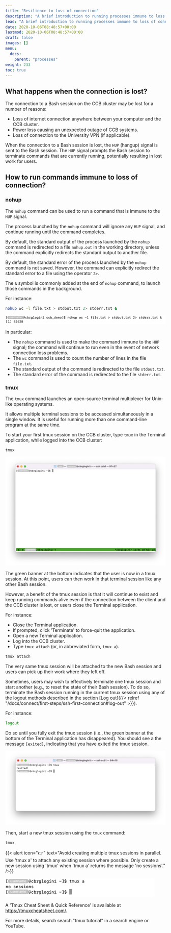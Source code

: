 ```yaml
---
title: "Resilience to loss of connection"
description: "A brief introduction to running processes immune to loss of connection."
lead: "A brief introduction to running processes immune to loss of connection."
date: 2020-10-06T08:48:57+00:00
lastmod: 2020-10-06T08:48:57+00:00
draft: false
images: []
menu:
  docs:
    parent: "processes"
weight: 233
toc: true
---
```


## What happens when the connection is lost?

The connection to a Bash session on the CCB cluster may be lost for a number
of reasons:

- Loss of internet connection anywhere between your computer and the CCB cluster.
- Power loss causing an unexpected outage of CCB systems.
- Loss of connection to the University VPN (if applicable).

When the connection to a Bash session is lost, the `HUP` (hangup) signal is sent
to the Bash session.
The `HUP` signal prompts the Bash session to terminate commands that are currently
running, potentially resulting in lost work for users.

## How to run commands immune to loss of connection?

### nohup

The `nohup` command can be used to run a command that is immune to the `HUP` signal.

The process launched by the `nohup` command will ignore any `HUP` signal, and
continue running until the command completes.

By default, the standard output of the process launched by the `nohup` command is
redirected to a file `nohup.out` in the working directory, unless the command
explicitly redirects the standard output to another file.

By default, the standard error of the process launched by the `nohup` command is
not saved.
However, the command can explicitly redirect the standard error to a file using
the operator `2>`.

The `&` symbol is commonly added at the end of `nohup` command, to launch those
commands in the background.

For instance:

```bash
nohup wc -l file.txt > stdout.txt 2> stderr.txt &
```

![Running a command immune to hangup signals.](nohup.png)

In particular:

- The `nohup` command is used to make the command immune to the `HUP` signal;
  the command will continue to run even in the event of network connection loss
  problems.
- The `wc` command is used to count the number of lines in the file `file.txt`.
- The standard output of the command is redirected to the file `stdout.txt`.
- The standard error of the command is redirected to the file `stderr.txt`.

### tmux

The `tmux` command launches an open-source terminal multiplexer for Unix-like operating systems.

It allows multiple terminal sessions to be accessed simultaneously in a single window.
It is useful for running more than one command-line program at the same time.

To start your first tmux session on the CCB cluster, type `tmux` in the Terminal application, while logged into the CCB cluster:

```bash
tmux
```

![The 'tmux' command starts a new session.](tmux.png)

The green banner at the bottom indicates that the user is now in a tmux session.
At this point, users can then work in that terminal session like any other Bash session.

However, a benefit of the tmux session is that it will continue to exist and keep running commands alive even if the connection between the client and the CCB cluster is lost, or users close the Terminal application.

For instance:

- Close the Terminal application.
- If prompted, click 'Terminate' to force-quit the application.
- Open a new Terminal application.
- Log into the CCB cluster.
- Type `tmux attach` (or, in abbreviated form, `tmux a`).

```bash
tmux attach
```

The very same tmux session will be attached to the new Bash session and users can pick up their work where they left off.

Sometimes, users may wish to effectively terminate one tmux session and start another (e.g., to reset the state of their Bash session).
To do so, terminate the Bash session running in the current tmux session using any of the logout methods described in the section [Log out]({{< relref "/docs/connect/first-steps/ssh-first-connection#log-out" >}}).

For instance:

```bash
logout
```

Do so until you fully exit the tmux session (i.e., the green banner at the bottom of the Terminal application has disappeared).
You should see a the message `[exited]`, indicating that you have exited the tmux session.

![Terminating Bash sessions in a tmux session.](tmux-exited.png)

Then, start a new tmux session using the `tmux` command:

```bash
tmux
```

{{< alert icon="👉" text="Avoid creating multiple tmux sessions in parallel. Use 'tmux a' to attach any existing session where possible. Only create a new session using 'tmux' when 'tmux a' returns the message 'no sessions'." />}}

![Message when no tmux sessions exist.](tmux-no-sessions.png)

A 'Tmux Cheat Sheet & Quick Reference' is available at <https://tmuxcheatsheet.com/>.

For more details, search search "tmux tutorial" in a search engine or YouTube.

<!-- Link definitions -->
